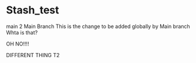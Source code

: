 # Stash_test

main 2
Main Branch
This is the change to be added globally by Main branch
Whta is that?

OH NO!!!!

DIFFERENT THING T2
